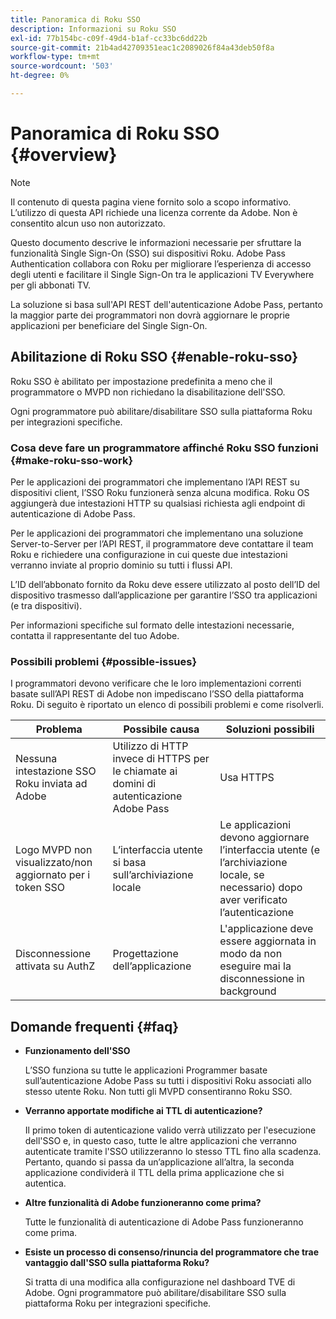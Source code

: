 ```yaml
---
title: Panoramica di Roku SSO
description: Informazioni su Roku SSO
exl-id: 77b154bc-c09f-49d4-b1af-cc33bc6dd22b
source-git-commit: 21b4ad42709351eac1c2089026f84a43deb50f8a
workflow-type: tm+mt
source-wordcount: '503'
ht-degree: 0%

---
```


# Panoramica di Roku SSO {#overview}

>[!NOTE]
>
>Il contenuto di questa pagina viene fornito solo a scopo informativo. L’utilizzo di questa API richiede una licenza corrente da Adobe. Non è consentito alcun uso non autorizzato.

Questo documento descrive le informazioni necessarie per sfruttare la funzionalità Single Sign-On (SSO) sui dispositivi Roku. Adobe Pass Authentication collabora con Roku per migliorare l’esperienza di accesso degli utenti e facilitare il Single Sign-On tra le applicazioni TV Everywhere per gli abbonati TV.

La soluzione si basa sull&#39;API REST dell&#39;autenticazione Adobe Pass, pertanto la maggior parte dei programmatori non dovrà aggiornare le proprie applicazioni per beneficiare del Single Sign-On.

## Abilitazione di Roku SSO {#enable-roku-sso}

Roku SSO è abilitato per impostazione predefinita a meno che il programmatore o MVPD non richiedano la disabilitazione dell&#39;SSO.

Ogni programmatore può abilitare/disabilitare SSO sulla piattaforma Roku per integrazioni specifiche.

### Cosa deve fare un programmatore affinché Roku SSO funzioni {#make-roku-sso-work}

Per le applicazioni dei programmatori che implementano l’API REST su dispositivi client, l’SSO Roku funzionerà senza alcuna modifica. Roku OS aggiungerà due intestazioni HTTP su qualsiasi richiesta agli endpoint di autenticazione di Adobe Pass.

Per le applicazioni dei programmatori che implementano una soluzione Server-to-Server per l’API REST, il programmatore deve contattare il team Roku e richiedere una configurazione in cui queste due intestazioni verranno inviate al proprio dominio su tutti i flussi API.

L’ID dell’abbonato fornito da Roku deve essere utilizzato al posto dell’ID del dispositivo trasmesso dall’applicazione per garantire l’SSO tra applicazioni (e tra dispositivi).

Per informazioni specifiche sul formato delle intestazioni necessarie, contatta il rappresentante del tuo Adobe.

### Possibili problemi {#possible-issues}

I programmatori devono verificare che le loro implementazioni correnti basate sull’API REST di Adobe non impediscano l’SSO della piattaforma Roku. Di seguito è riportato un elenco di possibili problemi e come risolverli.

| Problema | Possibile causa | Soluzioni possibili |
|--------------------------------------------------|----------------------------------------------------------------------------|--------------------------------------------------------------------------------------------|
| Nessuna intestazione SSO Roku inviata ad Adobe | Utilizzo di HTTP invece di HTTPS per le chiamate ai domini di autenticazione Adobe Pass | Usa HTTPS |
| Logo MVPD non visualizzato/non aggiornato per i token SSO | L’interfaccia utente si basa sull’archiviazione locale | Le applicazioni devono aggiornare l’interfaccia utente (e l’archiviazione locale, se necessario) dopo aver verificato l’autenticazione |
| Disconnessione attivata su AuthZ | Progettazione dell’applicazione | L&#39;applicazione deve essere aggiornata in modo da non eseguire mai la disconnessione in background |

## Domande frequenti {#faq}

* **Funzionamento dell&#39;SSO**

  L’SSO funziona su tutte le applicazioni Programmer basate sull’autenticazione Adobe Pass su tutti i dispositivi Roku associati allo stesso utente Roku. Non tutti gli MVPD consentiranno Roku SSO.


* **Verranno apportate modifiche ai TTL di autenticazione?**

  Il primo token di autenticazione valido verrà utilizzato per l&#39;esecuzione dell&#39;SSO e, in questo caso, tutte le altre applicazioni che verranno autenticate tramite l&#39;SSO utilizzeranno lo stesso TTL fino alla scadenza. Pertanto, quando si passa da un’applicazione all’altra, la seconda applicazione condividerà il TTL della prima applicazione che si autentica.


* **Altre funzionalità di Adobe funzioneranno come prima?**

  Tutte le funzionalità di autenticazione di Adobe Pass funzioneranno come prima.


* **Esiste un processo di consenso/rinuncia del programmatore che trae vantaggio dall&#39;SSO sulla piattaforma Roku?**

  Si tratta di una modifica alla configurazione nel dashboard TVE di Adobe. Ogni programmatore può abilitare/disabilitare SSO sulla piattaforma Roku per integrazioni specifiche.

